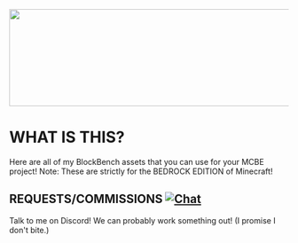 <img src="https://i.imgur.com/orRM0Ao.png"  width="600" height="175">

# WHAT IS THIS?
Here are all of my BlockBench assets that you can use for your MCBE project! 
Note: These are strictly for the BEDROCK EDITION of Minecraft!

## REQUESTS/COMMISSIONS [![Chat](https://img.shields.io/badge/chat-on%20discord-7289da.svg)](https://discord.gg/ADEz9KBAW9)
Talk to me on Discord! We can probably work something out! (I promise I don't bite.)
